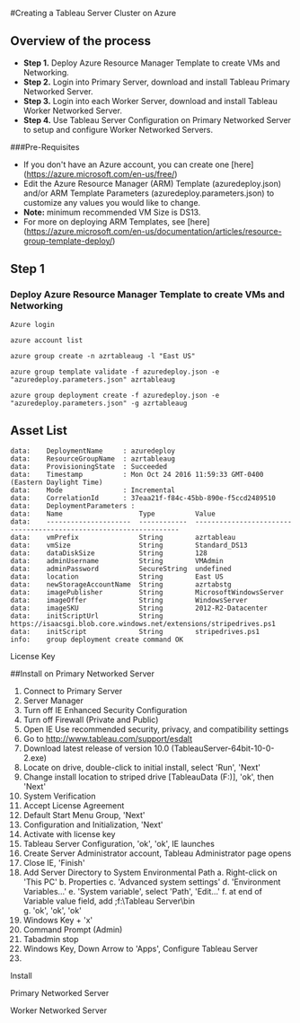 #Creating a Tableau Server Cluster on Azure

## Overview of the process
- **Step 1.** Deploy Azure Resource Manager Template to create VMs and Networking.
- **Step 2.** Login into Primary Server, download and install Tableau Primary Networked Server.
- **Step 3.** Login into each Worker Server, download and install Tableau Worker Networked Server.
- **Step 4.** Use Tableau Server Configuration on Primary Networked Server to setup and configure Worker Networked Servers.

###Pre-Requisites
- If you don't have an Azure account, you can create one [here] (https://azure.microsoft.com/en-us/free/)
- Edit the Azure Resource Manager (ARM) Template (azuredeploy.json) and/or ARM Template Parameters (azuredeploy.parameters.json) to customize any values you would like to change.  
- **Note:** minimum recommended VM Size is DS13.
- For more on deploying ARM Templates, see [here] (https://azure.microsoft.com/en-us/documentation/articles/resource-group-template-deploy/)

## Step 1
### Deploy Azure Resource Manager Template to create VMs and Networking

    Azure login

    azure account list

    azure group create -n azrtableaug -l "East US"

    azure group template validate -f azuredeploy.json -e "azuredeploy.parameters.json" azrtableaug

    azure group deployment create -f azuredeploy.json -e "azuredeploy.parameters.json" -g azrtableaug


##  Asset List   
    data:    DeploymentName     : azuredeploy
    data:    ResourceGroupName  : azrtableaug
    data:    ProvisioningState  : Succeeded
    data:    Timestamp          : Mon Oct 24 2016 11:59:33 GMT-0400 (Eastern Daylight Time)
    data:    Mode               : Incremental
    data:    CorrelationId      : 37eaa21f-f84c-45bb-890e-f5ccd2489510
    data:    DeploymentParameters :
    data:    Name                   Type          Value
    data:    ---------------------  ------------  ------------------------------------------------------------------
    data:    vmPrefix               String        azrtableau
    data:    vmSize                 String        Standard_DS13
    data:    dataDiskSize           String        128
    data:    adminUsername          String        VMAdmin
    data:    adminPassword          SecureString  undefined
    data:    location               String        East US
    data:    newStorageAccountName  String        azrtabstg
    data:    imagePublisher         String        MicrosoftWindowsServer
    data:    imageOffer             String        WindowsServer
    data:    imageSKU               String        2012-R2-Datacenter
    data:    initScriptUrl          String        https://isaacsgi.blob.core.windows.net/extensions/stripedrives.ps1
    data:    initScript             String        stripedrives.ps1
    info:    group deployment create command OK


License Key

##Install on Primary Networked Server
1.  Connect to Primary Server 
2.  Server Manager
3.  Turn off IE Enhanced Security Configuration
4.  Turn off Firewall (Private and Public)
5.  Open IE
Use recommended security, privacy, and compatibility settings
6.  Go to http://www.tableau.com/support/esdalt
7.  Download latest release of version 10.0 (TableauServer-64bit-10-0-2.exe)
8.  Locate on drive, double-click to initial install, select 'Run', 'Next'
9.  Change install location to striped drive [TableauData (F:)], 'ok', then 'Next'
10. System Verification
11. Accept License Agreement
12. Default Start Menu Group, 'Next'
13. Configuration and Initialization, 'Next'
14. Activate with license key
15. Tableau Server Configuration, 'ok', 'ok', IE launches
16. Create Server Administrator account, Tableau Administrator page opens
17. Close IE, 'Finish'
18. Add Server Directory to System Environmental Path
    a.  Right-click on 'This PC'
    b.  Properties
    c.  'Advanced system settings'
    d.  'Environment Variables...'
    e.  'System variable', select 'Path', 'Edit...'
    f.  at end of Variable value field, add ;f:\Tableau Server\bin    
    g.  'ok', 'ok', 'ok'
19. Windows Key + 'x'
20. Command Prompt (Admin)
21. Tabadmin stop
22. Windows Key, Down Arrow to 'Apps', Configure Tableau Server
23.  






Install

Primary Networked Server

Worker Networked Server